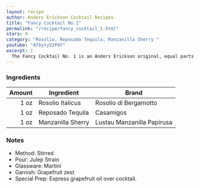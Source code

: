 ```yaml
---
layout: recipe
author: Anders Erickson Cocktail Recipes
title: "Fancy Cocktail No.1"
permalink: "/recipe/fancy_cocktail_1.html"
stars: 0
category: "Rosolio, Reposado Tequila, Manzanilla Sherry "
youtube: "AfbytyV2PdY"
excerpt: |
  The Fancy Cocktail No. 1 is an Anders Erickson original, equal parts recipe pairing the citrus/floral notes in Italicus Rosolio di Bergamotto with a reposado tequila and a dry sherry. Each component supports the next, elevating this cocktail in perfect balance. It's an elegant, spirit forward sipper.
---
```


### Ingredients

| Amount | Ingredient        | Brand                      |
| -----: | ----------------- | -------------------------- |
|   1 oz | Rosolio Italicus  | Rosolio di Bergamotto      |
|   1 oz | Reposado Tequila  | Casamigos                  |
|   1 oz | Manzanilla Sherry | Lustau Manzanilla Papirusa |

### Notes

- Method: Stirred
- Pour: Julep Strain
- Glassware: Martini
- Garnish: Grapefruit zest
- Special Prep: Express grapefruit oil over cocktail.
